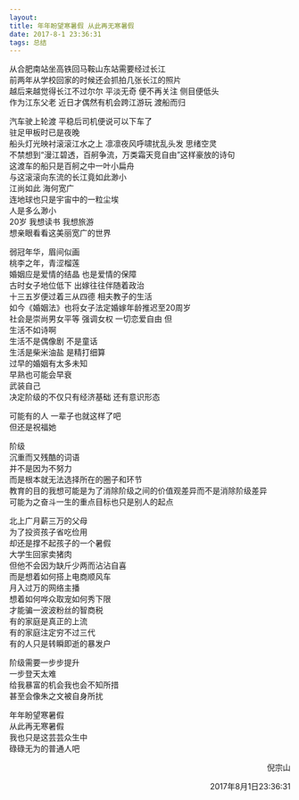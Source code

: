 ```yaml
---
layout: 
title: 年年盼望寒暑假 从此再无寒暑假
date: 2017-8-1 23:36:31
tags: 总结
---
```


从合肥南站坐高铁回马鞍山东站需要经过长江  
前两年从学校回家的时候还会抓拍几张长江的照片  
越后来越觉得长江不过尔尔 平淡无奇 便不再关注 侧目便低头  
作为江东父老 近日才偶然有机会跨江游玩 渡船而归  

汽车驶上轮渡 平稳后司机便说可以下车了  
驻足甲板时已是夜晚  
船头灯光映衬滚滚江水之上  凛凛夜风呼啸扰乱头发  思绪空灵  
不禁想到“漫江碧透，百舸争流，万类霜天竞自由”这样豪放的诗句  
这渡车的船只是百舸之中一叶小扁舟  
与这滚滚向东流的长江竟如此渺小  
江尚如此 海何宽广  
连地球也只是宇宙中的一粒尘埃  
人是多么渺小  
20岁 我想读书 我想旅游  
想亲眼看看这美丽宽广的世界  

弱冠年华，眉间似画  
桃李之年，青涩榴莲  
婚姻应是爱情的结晶 也是爱情的保障  
古时女子地位低下 出嫁往往伴随着政治  
十三五岁便过着三从四德 相夫教子的生活  
如今《婚姻法》也将女子法定婚嫁年龄推迟至20周岁  
社会是崇尚男女平等 强调女权 一切恋爱自由 但  
生活不如诗啊  
生活不是偶像剧 不是童话   
生活是柴米油盐 是精打细算  
过早的婚姻有太多未知  
早熟也可能会早衰  
武装自己  
决定阶级的不仅只有经济基础 还有意识形态  

可能有的人 一辈子也就这样了吧  
但还是祝福她  

阶级  
沉重而又残酷的词语  
并不是因为不努力  
而是根本就无法选择所在的圈子和环节  
教育的目的我想可能是为了消除阶级之间的价值观差异而不是消除阶级差异  
可能为之奋斗一生的重点目标也只是别人的起点  

北上广月薪三万的父母  
为了投资孩子省吃俭用  
却还是撑不起孩子的一个暑假  
大学生回家卖猪肉  
但他不会因为缺斤少两而沾沾自喜  
而是想着如何搭上电商顺风车  
月入过万的网络主播  
想着如何哗众取宠如何秀下限  
才能骗一波波粉丝的智商税  
有的家庭是真正的上流  
有的家庭注定穷不过三代  
有的人只是转瞬即逝的暴发户  

阶级需要一步步提升  
一步登天太难  
给我暴富的机会我也会不知所措  
甚至会像朱之文被自身所扰  

年年盼望寒暑假  
从此再无寒暑假  
我也只是这芸芸众生中  
碌碌无为的普通人吧   
<p align="right">倪宗山</p>
<p align="right">2017年8月1日23:36:31 </p>